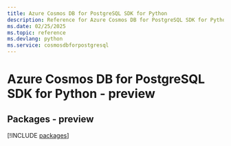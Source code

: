 ```yaml
---
title: Azure Cosmos DB for PostgreSQL SDK for Python
description: Reference for Azure Cosmos DB for PostgreSQL SDK for Python
ms.date: 02/25/2025
ms.topic: reference
ms.devlang: python
ms.service: cosmosdbforpostgresql
---
```

# Azure Cosmos DB for PostgreSQL SDK for Python - preview
## Packages - preview
[!INCLUDE [packages](cosmos-db-for-postgresql-index.md)]